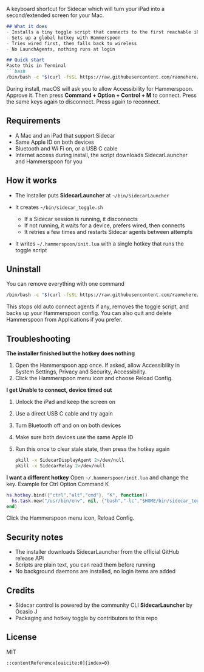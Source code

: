 A keyboard shortcut for Sidecar which will turn your iPad into a second/extended screen for your Mac.

````md
## What it does
- Installs a tiny toggle script that connects to the first reachable iPad
- Sets up a global hotkey with Hammerspoon
- Tries wired first, then falls back to wireless
- No LaunchAgents, nothing runs at login

## Quick start
Paste this in Terminal
```bash
/bin/bash -c "$(curl -fsSL https://raw.githubusercontent.com/raonehere/sidecar-autoconnect/main/install.sh)"
````

During install, macOS will ask you to allow Accessibility for Hammerspoon. Approve it.
Then press **Command + Option + Control + M** to connect.
Press the same keys again to disconnect.
Press again to reconnect.

## Requirements

* A Mac and an iPad that support Sidecar
* Same Apple ID on both devices
* Bluetooth and Wi Fi on, or a USB C cable
* Internet access during install, the script downloads SidecarLauncher and Hammerspoon for you

## How it works

* The installer puts **SidecarLauncher** at `~/bin/SidecarLauncher`
* It creates `~/bin/sidecar_toggle.sh`

  * If a Sidecar session is running, it disconnects
  * If not running, it waits for a device, prefers wired, then connects
  * It retries a few times and restarts Sidecar agents between attempts
* It writes `~/.hammerspoon/init.lua` with a single hotkey that runs the toggle script

## Uninstall

You can remove everything with one command

```bash
/bin/bash -c "$(curl -fsSL https://raw.githubusercontent.com/raonehere/sidecar-autoconnect/main/uninstall.sh)"
```

This stops old auto connect agents if any, removes the toggle script, and backs up your Hammerspoon config.
You can also quit and delete Hammerspoon from Applications if you prefer.

## Troubleshooting

**The installer finished but the hotkey does nothing**

1. Open the Hammerspoon app once. If asked, allow Accessibility in System Settings, Privacy and Security, Accessibility.
2. Click the Hammerspoon menu icon and choose Reload Config.

**I get Unable to connect, device timed out**

1. Unlock the iPad and keep the screen on
2. Use a direct USB C cable and try again
3. Turn Bluetooth off and on on both devices
4. Make sure both devices use the same Apple ID
5. Run this once to clear stale state, then press the hotkey again

   ```bash
   pkill -x SidecarDisplayAgent 2>/dev/null
   pkill -x SidecarRelay 2>/dev/null
   ```

**I want a different hotkey**
Open `~/.hammerspoon/init.lua` and change the key.
Example for Ctrl Option Command K

```lua
hs.hotkey.bind({"ctrl","alt","cmd"}, "K", function()
  hs.task.new("/usr/bin/env", nil, {"bash","-lc","$HOME/bin/sidecar_toggle.sh"}):start()
end)
```

Click the Hammerspoon menu icon, Reload Config.

## Security notes

* The installer downloads SidecarLauncher from the official GitHub release API
* Scripts are plain text, you can read them before running
* No background daemons are installed, no login items are added

## Credits

* Sidecar control is powered by the community CLI **SidecarLauncher** by Ocasio J
* Packaging and hotkey toggle by contributors to this repo

## License

MIT

```
::contentReference[oaicite:0]{index=0}
```
